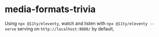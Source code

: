 # media-formats-trivia

Using `npx @11ty/eleventy`,
watch and listen with `npx @11ty/eleventy --serve`
serving on `http://localhost:8080/` by default,
